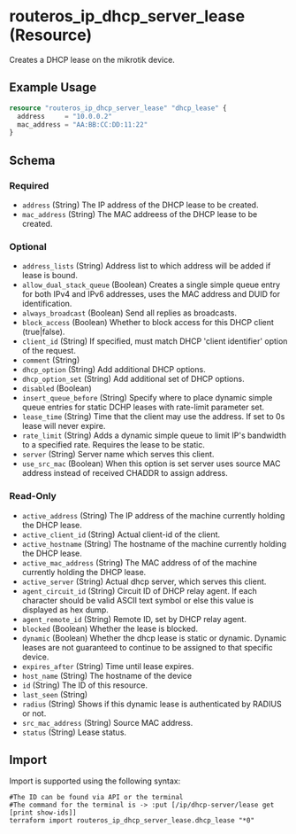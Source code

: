 # routeros_ip_dhcp_server_lease (Resource)
Creates a DHCP lease on the mikrotik device.

## Example Usage
```terraform
resource "routeros_ip_dhcp_server_lease" "dhcp_lease" {
  address     = "10.0.0.2"
  mac_address = "AA:BB:CC:DD:11:22"
}
```

<!-- schema generated by tfplugindocs -->
## Schema

### Required

- `address` (String) The IP address of the DHCP lease to be created.
- `mac_address` (String) The MAC addreess of the DHCP lease to be created.

### Optional

- `address_lists` (String) Address list to which address will be added if lease is bound.
- `allow_dual_stack_queue` (Boolean) Creates a single simple queue entry for both IPv4 and IPv6 addresses, uses the MAC address and DUID for identification.
- `always_broadcast` (Boolean) Send all replies as broadcasts.
- `block_access` (Boolean) Whether to block access for this DHCP client (true|false).
- `client_id` (String) If specified, must match DHCP 'client identifier' option of the request.
- `comment` (String)
- `dhcp_option` (String) Add additional DHCP options.
- `dhcp_option_set` (String) Add additional set of DHCP options.
- `disabled` (Boolean)
- `insert_queue_before` (String) Specify where to place dynamic simple queue entries for static DCHP leases with rate-limit parameter set.
- `lease_time` (String) Time that the client may use the address. If set to 0s lease will never expire.
- `rate_limit` (String) Adds a dynamic simple queue to limit IP's bandwidth to a specified rate. Requires the lease to be static.
- `server` (String) Server name which serves this client.
- `use_src_mac` (Boolean) When this option is set server uses source MAC address instead of received CHADDR to assign address.

### Read-Only

- `active_address` (String) The IP address of the machine currently holding the DHCP lease.
- `active_client_id` (String) Actual client-id of the client.
- `active_hostname` (String) The hostname of the machine currently holding the DHCP lease.
- `active_mac_address` (String) The MAC address of of the machine currently holding the DHCP lease.
- `active_server` (String) Actual dhcp server, which serves this client.
- `agent_circuit_id` (String) Circuit ID of DHCP relay agent. If each character should be valid ASCII text symbol or else this value is displayed as hex dump.
- `agent_remote_id` (String) Remote ID, set by DHCP relay agent.
- `blocked` (Boolean) Whether the lease is blocked.
- `dynamic` (Boolean) Whether the dhcp lease is static or dynamic. Dynamic leases are not guaranteed to continue to be assigned to that specific device.
- `expires_after` (String) Time until lease expires.
- `host_name` (String) The hostname of the device
- `id` (String) The ID of this resource.
- `last_seen` (String)
- `radius` (String) Shows if this dynamic lease is authenticated by RADIUS or not.
- `src_mac_address` (String) Source MAC address.
- `status` (String) Lease status.

## Import
Import is supported using the following syntax:
```shell
#The ID can be found via API or the terminal
#The command for the terminal is -> :put [/ip/dhcp-server/lease get [print show-ids]]
terraform import routeros_ip_dhcp_server_lease.dhcp_lease "*0"
```
